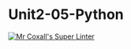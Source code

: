 # Unit2-05-Python
[![Mr Coxall's Super Linter](https://github.com/ICS3U-Programming-VanN/Unit2-05-Python/workflows/Mr%20Coxall's%20Super%20Linter/badge.svg)](https://github.com/ICS3U-Programming-VanN/Unit2-05-Python/actions/)